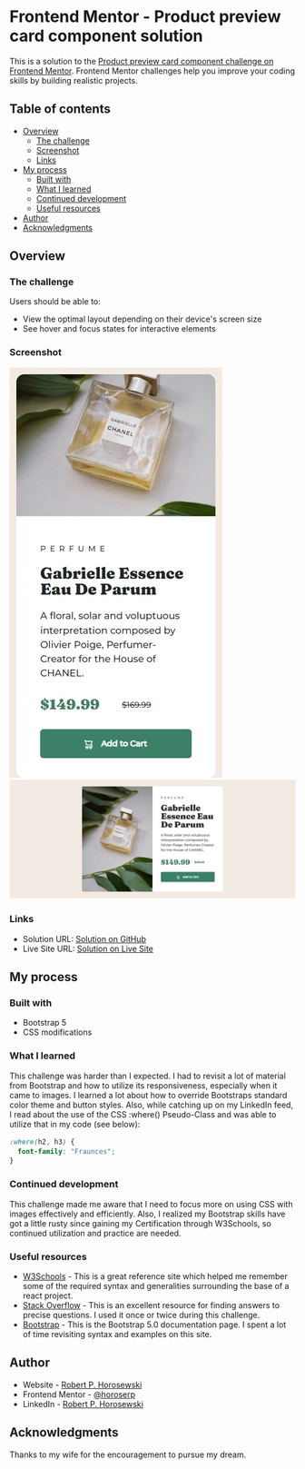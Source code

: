 # Frontend Mentor - Product preview card component solution

This is a solution to the [Product preview card component challenge on Frontend Mentor](https://www.frontendmentor.io/challenges/product-preview-card-component-GO7UmttRfa). Frontend Mentor challenges help you improve your coding skills by building realistic projects.

## Table of contents

- [Overview](#overview)
  - [The challenge](#the-challenge)
  - [Screenshot](#screenshot)
  - [Links](#links)
- [My process](#my-process)
  - [Built with](#built-with)
  - [What I learned](#what-i-learned)
  - [Continued development](#continued-development)
  - [Useful resources](#useful-resources)
- [Author](#author)
- [Acknowledgments](#acknowledgments)

## Overview

### The challenge

Users should be able to:

- View the optimal layout depending on their device's screen size
- See hover and focus states for interactive elements

### Screenshot

![Mobile](./assets/images/solution-mobile.jpeg)
![Desktop](./assets/images/solution-desktop.jpeg)

### Links

- Solution URL: [Solution on GitHub](https://github.com/horoserp/product-card)
- Live Site URL: [Solution on Live Site](https://horoserp.github.io/product-card)

## My process

### Built with

- Bootstrap 5
- CSS modifications

### What I learned

This challenge was harder than I expected. I had to revisit a lot of material from Bootstrap and how to utilize its responsiveness, especially when it came to images. I learned a lot about how to override Bootstraps standard color theme and button styles. Also, while catching up on my LinkedIn feed, I read about the use of the CSS :where() Pseudo-Class and was able to utilize that in my code (see below):

```css
:where(h2, h3) {
  font-family: "Fraunces";
}
```

### Continued development

This challenge made me aware that I need to focus more on using CSS with images effectively and efficiently. Also, I realized my Bootstrap skills have got a little rusty since gaining my Certification through W3Schools, so continued utilization and practice are needed.

### Useful resources

- [W3Schools](https://www.w3schools.com/) - This is a great reference site which helped me remember some of the required syntax and generalities surrounding the base of a react project.
- [Stack Overflow](https://stackoverflow.com/) - This is an excellent resource for finding answers to precise questions. I used it once or twice during this challenge.
- [Bootstrap](https://getbootstrap.com/docs/5.0/getting-started/introduction/) - This is the Bootstrap 5.0 documentation page. I spent a lot of time revisiting syntax and examples on this site.

## Author

- Website - [Robert P. Horosewski](https://horoserp.github.io/React-Portfolio)
- Frontend Mentor - [@horoserp](https://www.frontendmentor.io/profile/horoserp)
- LinkedIn - [Robert P. Horosewski](https://www.linkedin.com/in/robert-horosewski-8a0608196/)

## Acknowledgments

Thanks to my wife for the encouragement to pursue my dream.
